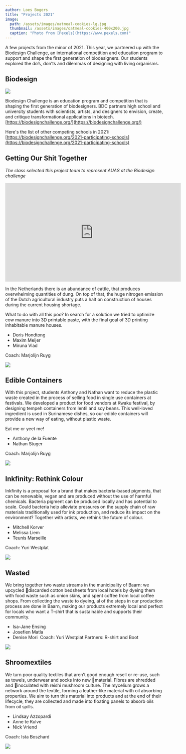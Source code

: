 ```yaml
---
author: Loes Bogers
title: "Projects 2021"
image: 
  path: /assets/images/oatmeal-cookies-lg.jpg
  thumbnail: /assets/images/oatmeal-cookies-400x200.jpg
  caption: "Photo from [Pexels](https://www.pexels.com)"
---
```

A few projects from the minor of 2021. This year, we partnered up with the Biodesign Challenge, an international competition and education program to support and shape the first generation of biodesigners. Our students explored the do’s, don’ts and dilemmas of designing with living organisms. 

## Biodesign

![](/assets/imgs/expominorml.png)



Biodesign Challenge is an education program and competition that is shaping the first generation of biodesigners. BDC partners high school and university students with scientists, artists, and designers to envision, create, and critique transformational applications in biotech. [https://biodesignchallenge.org/](https://biodesignchallenge.org/)

Here's the list of other competing schools in 2021: [https://biodesignchallenge.org/2021-participating-schools](https://biodesignchallenge.org/2021-participating-schools)

## Getting Our Shit Together

*The class selected this project team to represent AUAS at the Biodesign challenge*

<iframe width="560" height="315" src="https://www.youtube.com/embed/aKwfF46F_vM?controls=0" title="YouTube video player" frameborder="0" allow="accelerometer; autoplay; clipboard-write; encrypted-media; gyroscope; picture-in-picture" allowfullscreen></iframe>

In the Netherlands there is an abundance of cattle, that produces overwhelming quantities of dung. On top of that, the huge nitrogen emission of the Dutch agricultural industry puts a halt on construction of houses during the current housing shortage. 

What to do with all this poo? In search for a solution we tried to optimize cow manure into 3D printable paste, with the final goal of 3D printing inhabitable
manure houses.​

* Doris Hondtong​
* Maxim Meijer​
* Miruna Vlad​

Coach: Marjolijn Ruyg

![](/assets/imgs/poo.jpg)

## Edible Containers


With this project, students Anthony and Nathan want to reduce the plastic waste created in the process of selling food in single use containers at festivals. We developed a product for food vendors at Kwaku festival, by designing tempeh containers from lentil and soy beans. This well-loved ingredient is used in Surinamese dishes, so our edible containers will provide a new way of eating, without plastic waste. 

Eat me or yeet me!​

* Anthony de la Fuente​
* Nathan Stuger​

​Coach: Marjolijn Ruyg

![](/assets/imgs/ediblecontainers2.jpg)

## Inkfinity: Rethink Colour

​Inkfinity is a proposal for a brand that makes bacteria-based pigments, that can be  renewable, vegan and are produced without the use of harmful chemicals. Bacteria pigment can be produced locally and has potential to scale. Could bacteria help alleviate pressures on the supply chain of raw materials traditionally used for ink production, and reduce its impact on the environment? Together with artists, we rethink the future of colour.​

* Mitchell Korver​
* Melissa Liem​
* Teunis Marseille​

Coach: Yuri Westplat​

![](/assets/imgs/inkfinity.jpg)
	
## Wasted

We bring together two waste streams in the municipality of Baarn: we upcycled discarded cotton bedsheets from local hotels by dyeing them with food waste such as onion skins, and spent coffee from local coffee shops. From collecting the waste to dyeing, al of the steps in our production process are done in Baarn, making our products extremely local and perfect for locals who want a T-shirt that is sustainable and supports their community.​

* Isa-Jane Ensing​
* Josefien Matla​
* Denise Mori​
​
Coach: Yuri Westplat​
Partners: R-shirt and Boot

![](/assets/imgs/wasted2.jpg)

## Shroomextiles​

We turn poor quality textiles that aren’t good enough resell or re-use, such as towels, underwear and socks into new material. Fibres are shredded and inoculated with reishi mushroom culture. The mycelium grows a network around the textile, forming a leather-like material with oil absorbing properties. We aim to turn this material into products and at the end of their lifecycle, they are collected and made into floating panels to absorb oils from oil spills.​

* Lindsay Azzopardi​
* Anne te Kulve​
* Nick Vriend​

Coach: Ista Boszhard​

![](/assets/imgs/shroomextiles.jpg)



